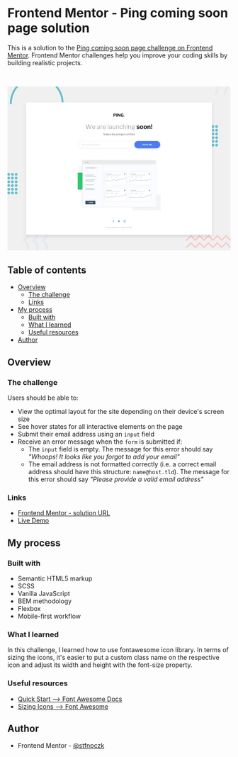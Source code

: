 # Frontend Mentor - Ping coming soon page solution

This is a solution to the [Ping coming soon page challenge on Frontend Mentor](https://www.frontendmentor.io/challenges/ping-single-column-coming-soon-page-5cadd051fec04111f7b848da). Frontend Mentor challenges help you improve your coding skills by building realistic projects. 

<br>

![](./design/desktop-preview.jpg)

## Table of contents

- [Overview](#overview)
  - [The challenge](#the-challenge)
  - [Links](#links)
- [My process](#my-process)
  - [Built with](#built-with)
  - [What I learned](#what-i-learned)
  - [Useful resources](#useful-resources)
- [Author](#author)



## Overview

### The challenge

Users should be able to:

- View the optimal layout for the site depending on their device's screen size
- See hover states for all interactive elements on the page
- Submit their email address using an `input` field
- Receive an error message when the `form` is submitted if:
	- The `input` field is empty. The message for this error should say *"Whoops! It looks like you forgot to add your email"*
	- The email address is not formatted correctly (i.e. a correct email address should have this structure: `name@host.tld`). The message for this error should say *"Please provide a valid email address"*



### Links

- [Frontend Mentor - solution URL](https://www.frontendmentor.io/solutions/ping-coming-soon-page-using-scss-flexbox-and-vanilla-js-hKrnu_uan)
- [Live Demo](https://stfnpczk.github.io/ping-coming-soon-page/)

## My process

### Built with

- Semantic HTML5 markup
- SCSS
- Vanilla JavaScript
- BEM methodology
- Flexbox
- Mobile-first workflow



### What I learned

In this challenge, I learned how to use fontawesome icon library. In terms of sizing the icons, it's easier to put a custom class name on the respective icon and adjust its width and height with the font-size property.



### Useful resources

- [Quick Start --> Font Awesome Docs ](https://fontawesome.com/v6.0/docs/web/setup/quick-start)
- [Sizing Icons --> Font Awesome](https://fontawesome.com/v5.15/how-to-use/on-the-web/styling/sizing-icons) 



## Author
- Frontend Mentor - [@stfnpczk](https://www.frontendmentor.io/profile/stfnpczk)



